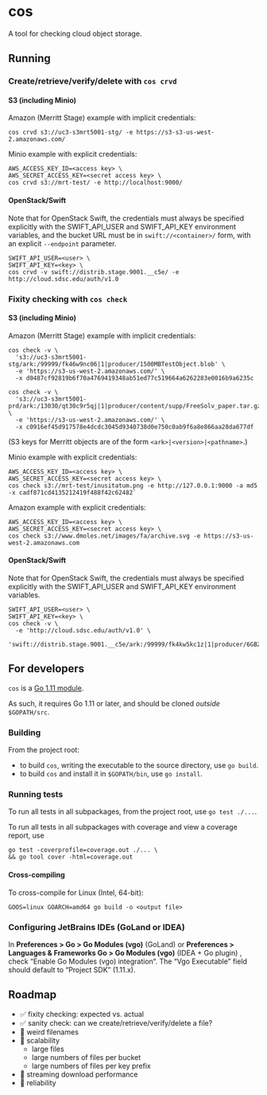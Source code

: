 # cos

A tool for checking cloud object storage.

## Running

### Create/retrieve/verify/delete with `cos crvd`

#### S3 (including Minio)

Amazon (Merritt Stage) example with implicit credentials:

```
cos crvd s3://uc3-s3mrt5001-stg/ -e https://s3-s3-us-west-2.amazonaws.com/
```

Minio example with explicit credentials:

```
AWS_ACCESS_KEY_ID=<access key> \
AWS_SECRET_ACCESS_KEY=<secret access key> \
cos crvd s3://mrt-test/ -e http://localhost:9000/
```

#### OpenStack/Swift

Note that for OpenStack Swift, the credentials must always be specified
explicitly with the SWIFT_API_USER and SWIFT_API_KEY environment variables, and
the bucket URL must be in `swift://<container>/` form, with an explicit
`--endpoint` parameter.

```
SWIFT_API_USER=<user> \
SWIFT_API_KEY=<key> \
cos crvd -v swift://distrib.stage.9001.__c5e/ -e http://cloud.sdsc.edu/auth/v1.0 
```

### Fixity checking with `cos check`

#### S3 (including Minio)

Amazon (Merritt Stage) example with implicit credentials:

```
cos check -v \
  's3://uc3-s3mrt5001-stg/ark:/99999/fk46w9nc06|1|producer/1500MBTestObject.blob' \
  -e 'https://s3-us-west-2.amazonaws.com/' \
  -x d0487cf92819b6f70a4769419348ab51ed77c519664a6262283e0016b9a6235c
```

```
cos check -v \
  's3://uc3-s3mrt5001-prd/ark:/13030/qt30c9r5qj|1|producer/content/supp/FreeSolv_paper.tar.gz' \
  -e 'https://s3-us-west-2.amazonaws.com/' \
  -x c0916ef45d917578e4dcdc3045d9340738d0e750c0ab9f6a8e866aa28da677df
```

(S3 keys for Merritt objects are of the form `<ark>|<version>|<pathname>`.) 

Minio example with explicit credentials:

```
AWS_ACCESS_KEY_ID=<access key> \
AWS_SECRET_ACCESS_KEY=<secret access key> \
cos check s3://mrt-test/inusitatum.png -e http://127.0.0.1:9000 -a md5 -x cadf871cd4135212419f488f42c62482`
```

Amazon example with explicit credentials:

```
AWS_ACCESS_KEY_ID=<access key> \
AWS_SECRET_ACCESS_KEY=<secret access key> \
cos check s3://www.dmoles.net/images/fa/archive.svg -e https://s3-us-west-2.amazonaws.com
```

#### OpenStack/Swift

Note that for OpenStack Swift, the credentials must always be specified
explicitly with the SWIFT_API_USER and SWIFT_API_KEY environment variables.

```
SWIFT_API_USER=<user> \
SWIFT_API_KEY=<key> \
cos check -v \
  -e 'http://cloud.sdsc.edu/auth/v1.0' \
  'swift://distrib.stage.9001.__c5e/ark:/99999/fk4kw5kc1z|1|producer/6GBZeroFile.txt'
```

## For developers

`cos` is a [Go 1.11 module](https://github.com/golang/go/wiki/Modules). 

As such, it requires Go 1.11 or later, and should be cloned _outside_
`$GOPATH/src`.

### Building

From the project root:

- to build `cos`, writing the executable to the source directory, use `go build`.
- to build `cos` and install it in `$GOPATH/bin`, use `go install`.

### Running tests

To run all tests in all subpackages, from the project root, use `go test ./...`.

To run all tests in all subpackages with coverage and view a coverage report, use

```
go test -coverprofile=coverage.out ./... \
&& go tool cover -html=coverage.out
```

#### Cross-compiling

To cross-compile for Linux (Intel, 64-bit):

```
GOOS=linux GOARCH=amd64 go build -o <output file>
```

### Configuring JetBrains IDEs (GoLand or IDEA)

In **Preferences > Go > Go Modules (vgo)** (GoLand) or **Preferences >
Languages & Frameworks Go > Go Modules (vgo)** (IDEA + Go plugin) , check
“Enable Go Modules (vgo) integration“. The “Vgo Executable” field should
default to “Project SDK” (1.11.x).

## Roadmap

- ✅ fixity checking: expected vs. actual
- ✅ sanity check: can we create/retrieve/verify/delete a file?
- 🔲 weird filenames
- 🔲 scalability
  - large files
  - large numbers of files per bucket
  - large numbers of files per key prefix
- 🔲 streaming download performance
- 🔲 reliability
